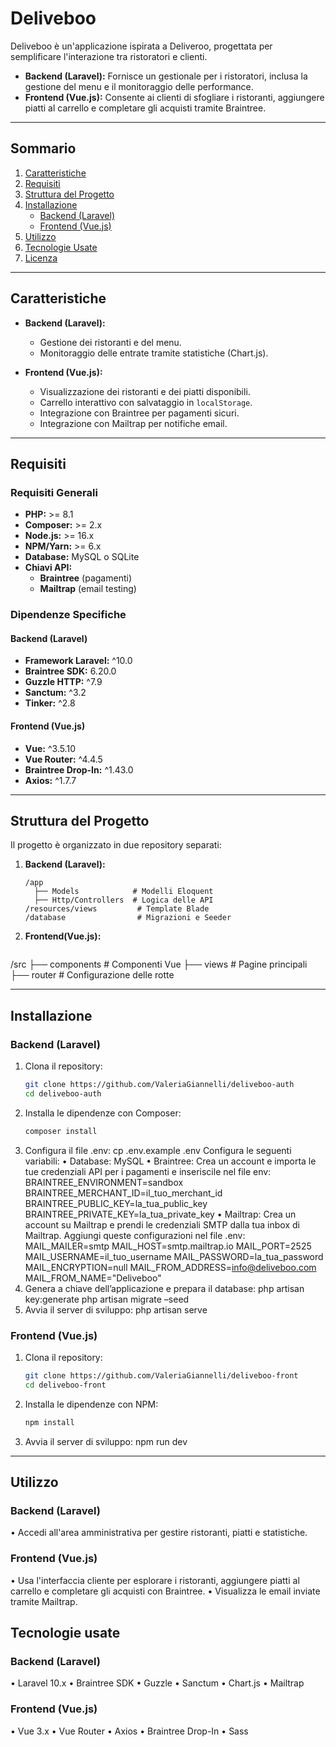 # **Deliveboo**

Deliveboo è un'applicazione ispirata a Deliveroo, progettata per semplificare l'interazione tra ristoratori e clienti.  
- **Backend (Laravel):** Fornisce un gestionale per i ristoratori, inclusa la gestione del menu e il monitoraggio delle performance.  
- **Frontend (Vue.js):** Consente ai clienti di sfogliare i ristoranti, aggiungere piatti al carrello e completare gli acquisti tramite Braintree.

---

## Sommario
1. [Caratteristiche](#caratteristiche)
2. [Requisiti](#requisiti)
3. [Struttura del Progetto](#struttura-del-progetto)
4. [Installazione](#installazione)
   - [Backend (Laravel)](#backend-laravel)
   - [Frontend (Vue.js)](#frontend-vuejs)
5. [Utilizzo](#utilizzo)
6. [Tecnologie Usate](#tecnologie-usate)
7. [Licenza](#licenza)

---


## Caratteristiche

- **Backend (Laravel):**
  - Gestione dei ristoranti e del menu.
  - Monitoraggio delle entrate tramite statistiche (Chart.js).

- **Frontend (Vue.js):**
  - Visualizzazione dei ristoranti e dei piatti disponibili.
  - Carrello interattivo con salvataggio in `localStorage`.
  - Integrazione con Braintree per pagamenti sicuri.
  - Integrazione con Mailtrap per notifiche email.

---

## Requisiti

### Requisiti Generali
- **PHP:** >= 8.1  
- **Composer:** >= 2.x  
- **Node.js:** >= 16.x  
- **NPM/Yarn:** >= 6.x  
- **Database:** MySQL o SQLite  
- **Chiavi API:**  
  - **Braintree** (pagamenti)  
  - **Mailtrap** (email testing)

### Dipendenze Specifiche

#### **Backend (Laravel)**

- **Framework Laravel:** ^10.0
- **Braintree SDK:** 6.20.0
- **Guzzle HTTP:** ^7.9
- **Sanctum:** ^3.2
- **Tinker:** ^2.8

#### **Frontend (Vue.js)**

- **Vue:** ^3.5.10
- **Vue Router:** ^4.4.5
- **Braintree Drop-In:** ^1.43.0
- **Axios:** ^1.7.7

---

## Struttura del Progetto

Il progetto è organizzato in due repository separati:  

1. **Backend (Laravel):**
   ```plaintext
   /app
     ├── Models            # Modelli Eloquent
     ├── Http/Controllers  # Logica delle API
   /resources/views         # Template Blade
   /database                # Migrazioni e Seeder

2. **Frontend(Vue.js):**
   ```plaintext
/src
  ├── components    # Componenti Vue
  ├── views         # Pagine principali
  ├── router        # Configurazione delle rotte

---

## Installazione

### Backend (Laravel)

1. Clona il repository:
   ```bash
   git clone https://github.com/ValeriaGiannelli/deliveboo-auth
   cd deliveboo-auth

2. Installa le dipendenze con Composer:
   ```bash
   composer install
3. Configura il file .env:
   cp .env.example .env
Configura le seguenti variabili:
•	Database: MySQL
•	Braintree: Crea un account e importa le tue credenziali API per i pagamenti e inseriscile nel file env:
BRAINTREE_ENVIRONMENT=sandbox
BRAINTREE_MERCHANT_ID=il_tuo_merchant_id
BRAINTREE_PUBLIC_KEY=la_tua_public_key
BRAINTREE_PRIVATE_KEY=la_tua_private_key
•	Mailtrap: Crea un account su Mailtrap e prendi le credenziali SMTP dalla tua inbox di Mailtrap. Aggiungi queste configurazioni nel file .env:
MAIL_MAILER=smtp
MAIL_HOST=smtp.mailtrap.io
MAIL_PORT=2525
MAIL_USERNAME=il_tuo_username
MAIL_PASSWORD=la_tua_password
MAIL_ENCRYPTION=null
MAIL_FROM_ADDRESS=info@deliveboo.com
MAIL_FROM_NAME="Deliveboo"
4. Genera a chiave dell’applicazione e prepara il database:
   php artisan key:generate 
   php artisan migrate –seed
5. Avvia il server di sviluppo:
   php artisan serve

### Frontend (Vue.js)

1. Clona il repository:
   ```bash
   git clone https://github.com/ValeriaGiannelli/deliveboo-front
   cd deliveboo-front

2. Installa le dipendenze con NPM:
   ```bash
   npm install
3. Avvia il server di sviluppo:
   npm run dev	

---

## Utilizzo

### Backend (Laravel)
•	Accedi all'area amministrativa per gestire ristoranti, piatti e statistiche.

### Frontend (Vue.js)
•	Usa l'interfaccia cliente per esplorare i ristoranti, aggiungere piatti al carrello e completare gli acquisti con Braintree.
•	Visualizza le email inviate tramite Mailtrap.

## Tecnologie usate

### Backend (Laravel)
•	Laravel 10.x
•	Braintree SDK
•	Guzzle
•	Sanctum
•	Chart.js
•	Mailtrap
### Frontend (Vue.js)
•	Vue 3.x
•	Vue Router
•	Axios
•	Braintree Drop-In
•	Sass


